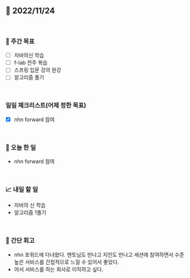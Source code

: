 ## 📅 2022/11/24

<br/>

### 🏹 주간 목표

- [ ] 자바의신 학습
- [ ] f-lab 전주 복습
- [ ] 스프링 입문 강의 완강
- [ ] 알고리즘 풀기

<br/>

### 일일 체크리스트(어제 정한 목표)

- [x] nhn forward 참여

<br/>

### 💯 오늘 한 일

- nhn forward 참여

<br/>

### 📈 내일 할 일

- 자바의 신 학습
- 알고리즘 1풀기

<br/>

### 🧐 간단 회고

- nhn 포워드에 다녀왔다. 멘토님도 만나고 지인도 만나고 세션에 참여하면서 수준 높은 서비스를 간접적으로 느낄 수 있어서 좋았다.
- 어서 서비스를 하는 회사로 이직하고 싶다.
